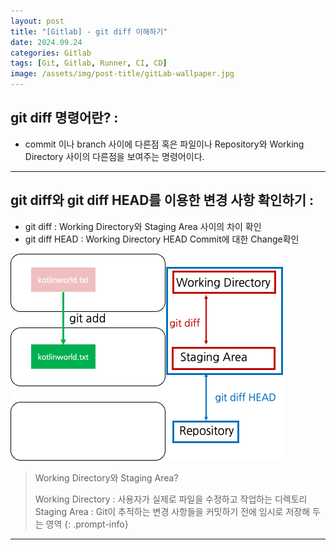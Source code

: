 ```yaml
---
layout: post
title: "[Gitlab] - git diff 이해하기"
date: 2024.09.24
categories: Gitlab
tags: [Git, Gitlab, Runner, CI, CD]
image: /assets/img/post-title/gitLab-wallpaper.jpg
---
```


## git diff 명령어란? :
- commit 이나 branch 사이에 다른점 혹은 파일이나 Repository와 Working Directory 사이의 다른점을 보여주는 명령어이다.

* * *

## git diff와 git diff HEAD를 이용한 변경 사항 확인하기 :
- git diff : Working Directory와 Staging Area 사이의 차이 확인
- git diff HEAD : Working Directory HEAD Commit에 대한 Change확인

[![gitlab diff 그림](/assets/img/post/Gitlab/git%20diff%20그림.png)](/assets/img/post/Gitlab/git%20diff%20그림.png)

> Working Directory와 Staging Area?
>
> Working Directory : 사용자가 실제로 파일을 수정하고 작업하는 디렉토리
> Staging Area : Git이 추적하는 변경 사항들을 커밋하기 전에 임시로 저장해 두는 영역
{: .prompt-info}

* * *